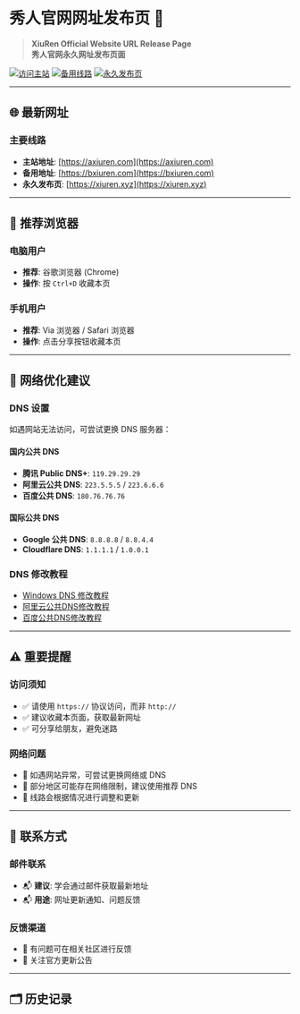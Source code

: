 # 秀人官网网址发布页 📖

> **XiuRen Official Website URL Release Page**  
> **秀人官网永久网址发布页面**

[![访问主站](https://img.shields.io/badge/访问主站-AxiuRen.com-blue)](https://axiuren.com)
[![备用线路](https://img.shields.io/badge/备用线路-BxiuRen.com-green)](https://bxiuren.com)
[![永久发布页](https://img.shields.io/badge/永久发布页-XiuRen.Xyz-orange)](https://xiuren.xyz)

---

## 🌐 最新网址

### 主要线路
- **主站地址**: [https://axiuren.com](https://axiuren.com)
- **备用地址**: [https://bxiuren.com](https://bxiuren.com)
- **永久发布页**: [https://xiuren.xyz](https://xiuren.xyz)

---

## 📱 推荐浏览器

### 电脑用户
- **推荐**: 谷歌浏览器 (Chrome)
- **操作**: 按 `Ctrl+D` 收藏本页

### 手机用户
- **推荐**: Via 浏览器 / Safari 浏览器
- **操作**: 点击分享按钮收藏本页

---

## 🔧 网络优化建议

### DNS 设置
如遇网站无法访问，可尝试更换 DNS 服务器：

#### 国内公共 DNS
- **腾讯 Public DNS+**: `119.29.29.29`
- **阿里云公共 DNS**: `223.5.5.5` / `223.6.6.6`
- **百度公共 DNS**: `180.76.76.76`

#### 国际公共 DNS  
- **Google 公共 DNS**: `8.8.8.8` / `8.8.4.4`
- **Cloudflare DNS**: `1.1.1.1` / `1.0.0.1`

### DNS 修改教程
- [Windows DNS 修改教程](https://www.alidns.com/knowledge?type=SETTING_DOCS#user_windows)
- [阿里云公共DNS修改教程](https://www.alidns.com/knowledge?type=SETTING_DOCS)
- [百度公共DNS修改教程](https://dudns.baidu.com/index.html)

---

## ⚠️ 重要提醒

### 访问须知
- ✅ 请使用 `https://` 协议访问，而非 `http://`
- ✅ 建议收藏本页面，获取最新网址
- ✅ 可分享给朋友，避免迷路

### 网络问题
- 🔄 如遇网站异常，可尝试更换网络或 DNS
- 🔄 部分地区可能存在网络限制，建议使用推荐 DNS
- 🔄 线路会根据情况进行调整和更新

---

## 📧 联系方式

### 邮件联系
- 📬 **建议**: 学会通过邮件获取最新地址
- 📬 **用途**: 网址更新通知、问题反馈

### 反馈渠道
- 💬 有问题可在相关社区进行反馈
- 💬 关注官方更新公告

---

## 🗂️ 历史记录

###
